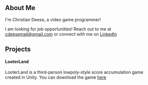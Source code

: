 ## About Me
I'm Christian Deese, a video game programmer! 

I am looking for job opportunities! Reach out to me at cdeesemail@gmail.com or connect with me on [LinkedIn](https://www.linkedin.com/in/christian-deese-ab890828b/)

## Projects
#### LooterLand
LooterLand is a third-person lowpoly-style score accumulation game created in Unity.
You can download the game [here](https://looter-land.itch.io/looter-land)



<!--
**chdeese/chdeese** is a ✨ _special_ ✨ repository because its `README.md` (this file) appears on your GitHub profile.

Here are some ideas to get you started:

- 🔭 I’m currently working on ...
- 🌱 I’m currently learning ...
- 👯 I’m looking to collaborate on ...
- 🤔 I’m looking for help with ...
- 💬 Ask me about ...
- 📫 How to reach me: ...
- 😄 Pronouns: ...
- ⚡ Fun fact: ...
-->
